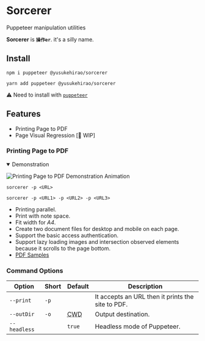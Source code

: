 # Sorcerer

Puppeteer manipulation utilities

**Sorcerer** is **`操作er`**. it's a silly name.

## Install

```shell
npm i puppeteer @yusukehirao/sorcerer

yarn add puppeteer @yusukehirao/sorcerer
```

:warning: Need to install with [`puppeteer`](https://github.com/puppeteer/puppeteer)

## Features

- Printing Page to PDF
- Page Visual Regression [🚧 WIP]

### Printing Page to PDF

<details open>
<summary>Demonstration</summary>

![Printing Page to PDF Demonstration Animation](./media/demo.gif)

</details>

```shell
sorcerer -p <URL>

sorcerer -p <URL1> -p <URL2> -p <URL3>
```

- Printing parallel.
- Print with note space.
- Fit width for _A4_.
- Create two document files for desktop and mobile on each page.
- Support the basic access authentication.
- Support lazy loading images and intersection observed elements because it scrolls to the page bottom.
- [PDF Samples](./samples/)

### Command Options

| Option       | Short | Default                                            | Description                                       |
| ------------ | ----- | -------------------------------------------------- | ------------------------------------------------- |
| `--print`    | `-p`  |                                                    | It accepts an URL then it prints the site to PDF. |
| `--outDir`   | `-o`  | <abbr title="Current Working Directory">CWD</abbr> | Output destination.                               |
| `--headless` |       | `true`                                             | Headless mode of Puppeteer.                       |
